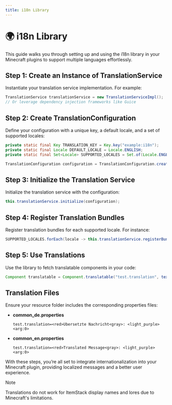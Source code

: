 ```yaml
---
title: i18n Library
---
```


# 🌍 i18n Library

This guide walks you through setting up and using the i18n library in your Minecraft plugins to support multiple languages effortlessly.

## Step 1: Create an Instance of TranslationService

Instantiate your translation service implementation. For example:

```java
TranslationService translationService = new TranslationServiceImpl();
// Or leverage dependency injection frameworks like Guice
```

## Step 2: Create TranslationConfiguration

Define your configuration with a unique key, a default locale, and a set of supported locales:

```java
private static final Key TRANSLATION_KEY = Key.key("example:i18n");
private static final Locale DEFAULT_LOCALE = Locale.ENGLISH;
private static final Set<Locale> SUPPORTED_LOCALES = Set.of(Locale.ENGLISH, Locale.GERMAN);

TranslationConfiguration configuration = TranslationConfiguration.create(TRANSLATION_KEY, DEFAULT_LOCALE, SUPPORTED_LOCALES);
```

## Step 3: Initialize the Translation Service

Initialize the translation service with the configuration:

```java
this.translationService.initialize(configuration);
```

## Step 4: Register Translation Bundles

Register translation bundles for each supported locale. For instance:

```java
SUPPORTED_LOCALES.forEach(locale -> this.translationService.registerBundle("common", locale));
```

## Step 5: Use Translations

Use the library to fetch translatable components in your code:

```java
Component translatable = Component.translatable("test.translation", text("123"));
```

## Translation Files

Ensure your resource folder includes the corresponding properties files:

- **common_de.properties**

  ```properties
  test.translation=<red>Übersetzte Nachricht<gray>: <light_purple><arg:0>
  ```

- **common_en.properties**

  ```properties
  test.translation=<red>Translated Message<gray>: <light_purple><arg:0>
  ```

With these steps, you’re all set to integrate internationalization into your Minecraft plugin, providing localized messages and a better user experience.

> [!NOTE]
> Translations do not work for ItemStack display names and lores due to Minecraft's limitations.
